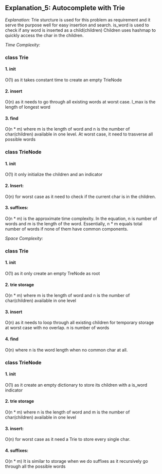 ## Explanation_5: Autocomplete with Trie

_Explanation:_
Trie sturcture is used for this problem as requirement and it serve the purpose well for easy insertion and search. is_word is used to check if any word is inserted as a child(children)
Children uses hashmap to quickly access the char in the children.

_Time Complexity:_
### class Trie
#### 1. __init__
O(1) as it takes constant time to create an empty TrieNode

#### 2. insert
O(n) as it needs to go through all existing words at worst case. l_max is the length of longest word 

#### 3. find
O(n * m) where m is the length of word and n is the number of char(children) available in one level. At worst case, it need to trasverse all possible words

### class TrieNode
#### 1. __init__
O(1) it only initialize the children and an indicator

#### 2. Insert:
O(n) for worst case as it need to check if the current char is in the children.

#### 3. suffixes:
O(n * m) is the approximate time complexity. In the equation, n is number of words and m is the length of the word. 
Essentially, n * m equals total number of words if none of them have common components. 

_Space Complexity:_
### class Trie
#### 1. __init__
O(1) as it only create an empty TreNode as root

#### 2. trie storage 
O(n * m) where m is the length of word and n is the number of char(children) available in one level

#### 3. insert
O(n) as it needs to loop through all existing children for temporary storage at worst case with no overlap. n is number of words

#### 4. find
O(n) where n is the word length when no common char at all.

### class TrieNode
#### 1. __init__
O(1) as it create an empty dictionary to store its children with a is_word indicator

#### 2. trie storage 
O(n * m) where n is the length of word and m is the number of char(children) available in one level

#### 3. insert:
O(n) for worst case as it need a Trie to store every single char.

#### 4. suffixes:
O(n * m) It is similar to storage when we do suffixes as it recursively go through all the possible words
